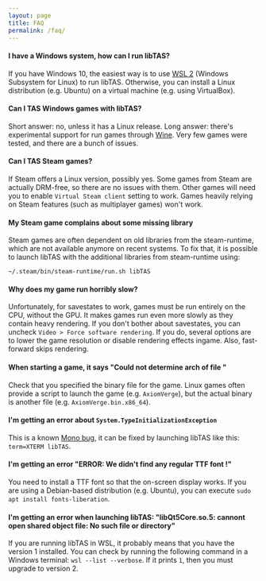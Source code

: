 ```yaml
---
layout: page
title: FAQ
permalink: /faq/
---
```



#### I have a Windows system, how can I run libTAS?

If you have Windows 10, the easiest way is to use [WSL 2](../guides/wsl) (Windows Subsystem for Linux) to run libTAS. Otherwise, you can install a Linux distribution (e.g. Ubuntu) on a virtual machine (e.g. using VirtualBox).

#### Can I TAS Windows games with libTAS?

Short answer: no, unless it has a Linux release. Long answer: there's experimental support for run games through [Wine](https://github.com/clementgallet/libTAS#run-windows-games-through-wine). Very few games were tested, and there are a bunch of issues.

#### Can I TAS Steam games?

If Steam offers a Linux version, possibly yes. Some games from Steam are actually DRM-free, so there are no issues with them. Other games will need you to enable `Virtual Steam client` setting to work. Games heavily relying on Steam features (such as multiplayer games) won't work.

#### My Steam game complains about some missing library

Steam games are often dependent on old libraries from the steam-runtime, which are not available anymore
on recent systems. To fix that, it is possible to launch libTAS with the additional
libraries from steam-runtime using:

    ~/.steam/bin/steam-runtime/run.sh libTAS

#### Why does my game run horribly slow?

Unfortunately, for savestates to work, games must be run entirely on the CPU, without the GPU. It makes games run even more slowly as they contain heavy rendering. If you don't bother about savestates, you can uncheck `Video > Force software rendering`. If you do, several options are to lower the game resolution or disable rendering effects ingame. Also, fast-forward skips rendering.

#### When starting a game, it says "Could not determine arch of file <path>"

Check that you specified the binary file for the game. Linux games often provide a script
to launch the game (e.g. `AxiomVerge`), but the actual binary is another file
(e.g. `AxiomVerge.bin.x86_64`).

#### I'm getting an error about `System.TypeInitializationException`

This is a known [Mono bug](https://github.com/mono/mono/issues/6752), it can be
fixed by launching libTAS like this: `term=XTERM libTAS`.

#### I'm getting an error "ERROR: We didn't find any regular TTF font !"

You need to install a TTF font so that the on-screen display works. If you are using a
Debian-based distribution (e.g. Ubuntu), you can execute `sudo apt install fonts-liberation`.

#### I'm getting an error when launching libTAS: "libQt5Core.so.5: cannont open shared object file: No such file or directory"

If you are running libTAS in WSL, it probably means that you have the version 1 installed. You can check by running the following command in a Windows terminal: `wsl --list --verbose`. If it prints `1`, then you must upgrade to version 2.
